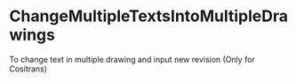 # ChangeMultipleTextsIntoMultipleDrawings
To change text in multiple drawing and input new revision (Only for Cositrans)
